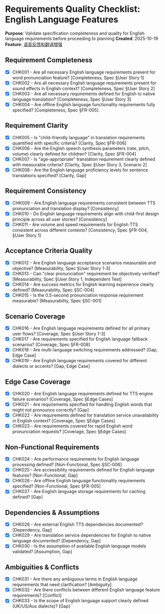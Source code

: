 # Requirements Quality Checklist: English Language Features

**Purpose**: Validate specification completeness and quality for English language requirements before proceeding to planning
**Created**: 2025-10-19
**Feature**: [语音反馈和翻译增强](/Users/ping/Documents/code/cc-sdd-wordpet/specs/001-enhance-voice-feedback/spec.md)

## Requirement Completeness

- [x] CHK001 - Are all necessary English language requirements present for word pronunciation feature? [Completeness, Spec §User Story 1]
- [x] CHK002 - Are all necessary English language requirements present for sound effects in English context? [Completeness, Spec §User Story 2]
- [x] CHK003 - Are all necessary requirements defined for English to native language translation? [Completeness, Spec §User Story 3]
- [x] CHK004 - Are offline English language functionality requirements fully specified? [Completeness, Spec §FR-005]

## Requirement Clarity

- [x] CHK005 - Is "child-friendly language" in translation requirements quantified with specific criteria? [Clarity, Spec §FR-006]
- [x] CHK006 - Are the English speech synthesis parameters (rate, pitch, volume) clearly defined for children? [Clarity, Spec §FR-004]
- [x] CHK007 - Is "age-appropriate" translation requirement clearly defined with measurable criteria? [Clarity, Spec §User Story 3, Scenario 2]
- [x] CHK008 - Are the English language proficiency levels for sentence translations specified? [Clarity, Gap]

## Requirement Consistency

- [x] CHK009 - Are English language requirements consistent between TTS pronunciation and translation display? [Consistency]
- [x] CHK010 - Do English language requirements align with child-first design principle across all user stories? [Consistency]
- [x] CHK011 - Are volume and speed requirements for English TTS consistent across different contexts? [Consistency, Spec §FR-004, §User Story 1]

## Acceptance Criteria Quality

- [x] CHK012 - Are English language acceptance scenarios measurable and objective? [Measurability, Spec §User Story 1-3]
- [x] CHK013 - Can "clear pronunciation" requirement be objectively verified? [Measurability, Spec §User Story 1, Independent Test]
- [x] CHK014 - Are success metrics for English learning experience clearly defined? [Measurability, Spec §SC-004]
- [x] CHK015 - Is the 0.5-second pronunciation response requirement measurable? [Measurability, Spec §SC-001]

## Scenario Coverage

- [x] CHK016 - Are English language requirements defined for all primary user flows? [Coverage, Spec §User Story 1-3]
- [x] CHK017 - Are requirements specified for English language fallback scenarios? [Coverage, Spec §FR-008]
- [x] CHK018 - Are multi-language switching requirements addressed? [Gap, Edge Case]
- [x] CHK019 - Are English language requirements covered for different dialects or accents? [Gap, Edge Case]

## Edge Case Coverage

- [x] CHK020 - Are English language requirements defined for TTS engine failure scenarios? [Coverage, Spec §Edge Cases]
- [x] CHK021 - Are requirements specified for handling English words that might not pronounce correctly? [Gap]
- [x] CHK022 - Are requirements defined for translation service unavailability in English context? [Coverage, Spec §Edge Cases]
- [x] CHK023 - Are requirements covered for rapid English word pronunciation requests? [Coverage, Spec §Edge Cases]

## Non-Functional Requirements

- [x] CHK024 - Are performance requirements for English language processing defined? [Non-Functional, Spec §SC-006]
- [x] CHK025 - Are accessibility requirements defined for English language features? [Non-Functional, Gap]
- [x] CHK026 - Are offline English language functionality requirements specified? [Non-Functional, Spec §FR-005]
- [x] CHK027 - Are English language storage requirements for caching defined? [Gap]

## Dependencies & Assumptions

- [x] CHK028 - Are external English TTS dependencies documented? [Dependency, Gap]
- [x] CHK029 - Are translation service dependencies for English to native language documented? [Dependency, Gap]
- [x] CHK030 - Is the assumption of available English language models validated? [Assumption, Gap]

## Ambiguities & Conflicts

- [x] CHK031 - Are there any ambiguous terms in English language requirements that need clarification? [Ambiguity]
- [x] CHK032 - Are there conflicts between different English language feature requirements? [Conflict]
- [x] CHK033 - Is the scope of English language support clearly defined (UK/US/Aus dialects)? [Gap]